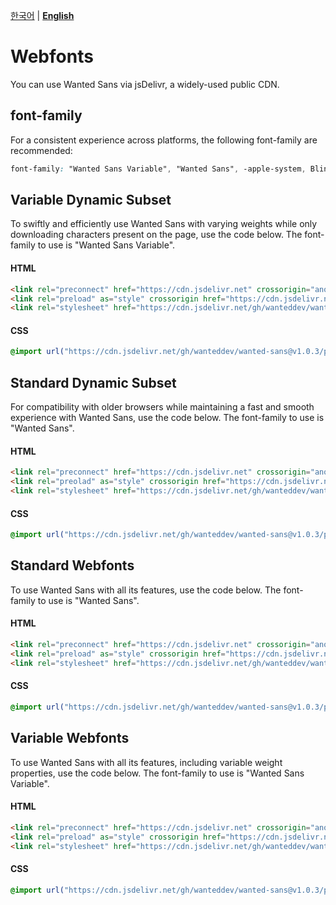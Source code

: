 [한국어](./README.md) | [**English**](./README-EN.md)

# Webfonts

You can use Wanted Sans via jsDelivr, a widely-used public CDN.

## font-family

For a consistent experience across platforms, the following font-family are recommended:

```css
font-family: "Wanted Sans Variable", "Wanted Sans", -apple-system, BlinkMacSystemFont, system-ui, "Segoe UI", "Apple SD Gothic Neo", "Noto Sans KR", "Malgun Gothic", "Apple Color Emoji", "Segoe UI Emoji", "Segoe UI Symbol", sans-serif;
```

## Variable Dynamic Subset

To swiftly and efficiently use Wanted Sans with varying weights while only downloading characters present on the page, use the code below. The font-family to use is "Wanted Sans Variable".

#### HTML

```html
<link rel="preconnect" href="https://cdn.jsdelivr.net" crossorigin="anonymous" />
<link rel="preload" as="style" crossorigin href="https://cdn.jsdelivr.net/gh/wanteddev/wanted-sans@v1.0.3/packages/wanted-sans/fonts/webfonts/variable/split/WantedSansVariable.min.css" />
<link rel="stylesheet" href="https://cdn.jsdelivr.net/gh/wanteddev/wanted-sans@v1.0.3/packages/wanted-sans/fonts/webfonts/variable/split/WantedSansVariable.min.css" />
```

#### CSS

```css
@import url("https://cdn.jsdelivr.net/gh/wanteddev/wanted-sans@v1.0.3/packages/wanted-sans/fonts/webfonts/variable/split/WantedSansVariable.min.css");
```

## Standard Dynamic Subset

For compatibility with older browsers while maintaining a fast and smooth experience with Wanted Sans, use the code below. The font-family to use is "Wanted Sans".

#### HTML

```html
<link rel="preconnect" href="https://cdn.jsdelivr.net" crossorigin="anonymous" />
<link rel="preolad" as="style" crossorigin href="https://cdn.jsdelivr.net/gh/wanteddev/wanted-sans@v1.0.3/packages/wanted-sans/fonts/webfonts/static/split/WantedSans.min.css" />
<link rel="stylesheet" href="https://cdn.jsdelivr.net/gh/wanteddev/wanted-sans@v1.0.3/packages/wanted-sans/fonts/webfonts/static/split/WantedSans.min.css" />
```

#### CSS

```css
@import url("https://cdn.jsdelivr.net/gh/wanteddev/wanted-sans@v1.0.3/packages/wanted-sans/fonts/webfonts/static/split/WantedSans.min.css");
```

## Standard Webfonts

To use Wanted Sans with all its features, use the code below. The font-family to use is "Wanted Sans".

#### HTML

```html
<link rel="preconnect" href="https://cdn.jsdelivr.net" crossorigin="anonymous" />
<link rel="preload" as="style" crossorigin href="https://cdn.jsdelivr.net/gh/wanteddev/wanted-sans@v1.0.3/packages/wanted-sans/fonts/webfonts/static/complete/WantedSans.min.css" />
<link rel="stylesheet" href="https://cdn.jsdelivr.net/gh/wanteddev/wanted-sans@v1.0.3/packages/wanted-sans/fonts/webfonts/static/complete/WantedSans.min.css" />
```

#### CSS

```css
@import url("https://cdn.jsdelivr.net/gh/wanteddev/wanted-sans@v1.0.3/packages/wanted-sans/fonts/webfonts/static/complete/WantedSans.min.css");
```

## Variable Webfonts

To use Wanted Sans with all its features, including variable weight properties, use the code below. The font-family to use is "Wanted Sans Variable".

#### HTML

```html
<link rel="preconnect" href="https://cdn.jsdelivr.net" crossorigin="anonymous" />
<link rel="preload" as="style" crossorigin href="https://cdn.jsdelivr.net/gh/wanteddev/wanted-sans@v1.0.3/packages/wanted-sans/fonts/webfonts/variable/complete/WantedSansVariable.min.css" />
<link rel="stylesheet" href="https://cdn.jsdelivr.net/gh/wanteddev/wanted-sans@v1.0.3/packages/wanted-sans/fonts/webfonts/variable/complete/WantedSansVariable.min.css" />
```

#### CSS

```css
@import url("https://cdn.jsdelivr.net/gh/wanteddev/wanted-sans@v1.0.3/packages/wanted-sans/fonts/webfonts/variable/complete/WantedSansVariable.min.css");
```
